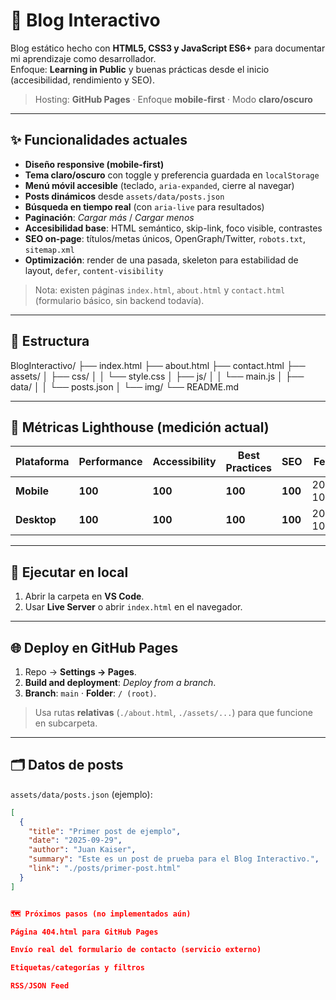 # 📖 Blog Interactivo

Blog estático hecho con **HTML5, CSS3 y JavaScript ES6+** para documentar mi aprendizaje como desarrollador.  
Enfoque: **Learning in Public** y buenas prácticas desde el inicio (accesibilidad, rendimiento y SEO).

> Hosting: **GitHub Pages** · Enfoque **mobile-first** · Modo **claro/oscuro**

---

## ✨ Funcionalidades actuales

- **Diseño responsive (mobile-first)**
- **Tema claro/oscuro** con toggle y preferencia guardada en `localStorage`
- **Menú móvil accesible** (teclado, `aria-expanded`, cierre al navegar)
- **Posts dinámicos** desde `assets/data/posts.json`
- **Búsqueda en tiempo real** (con `aria-live` para resultados)
- **Paginación**: *Cargar más* / *Cargar menos*
- **Accesibilidad base**: HTML semántico, skip-link, foco visible, contrastes
- **SEO on-page**: títulos/metas únicos, OpenGraph/Twitter, `robots.txt`, `sitemap.xml`
- **Optimización**: render de una pasada, skeleton para estabilidad de layout, `defer`, `content-visibility`

> Nota: existen páginas `index.html`, `about.html` y `contact.html` (formulario básico, sin backend todavía).

---

## 📂 Estructura

BlogInteractivo/
├── index.html
├── about.html
├── contact.html
├── assets/
│ ├── css/
│ │ └── style.css
│ ├── js/
│ │ └── main.js
│ ├── data/
│ │ └── posts.json
│ └── img/
└── README.md


---

## 🧪 Métricas Lighthouse (medición actual)

| Plataforma | Performance | Accessibility | Best Practices | SEO | Fecha |
|-----------|-------------|---------------|----------------|-----|-------|
| **Mobile** | **100** | **100** | **100** | **100** | 2025-10-07 |
| **Desktop** | **100** | **100** | **100** | **100** | 2025-10-07 |



---

## 🚀 Ejecutar en local

1. Abrir la carpeta en **VS Code**.  
2. Usar **Live Server** o abrir `index.html` en el navegador.

---

## 🌐 Deploy en GitHub Pages

1. Repo → **Settings → Pages**.  
2. **Build and deployment**: *Deploy from a branch*.  
3. **Branch**: `main` · **Folder**: `/ (root)`.

> Usa rutas **relativas** (`./about.html`, `./assets/...`) para que funcione en subcarpeta.

---

## 🗂️ Datos de posts

`assets/data/posts.json` (ejemplo):

```json
[
  {
    "title": "Primer post de ejemplo",
    "date": "2025-09-29",
    "author": "Juan Kaiser",
    "summary": "Este es un post de prueba para el Blog Interactivo.",
    "link": "./posts/primer-post.html"
  }
]


🗺️ Próximos pasos (no implementados aún)

Página 404.html para GitHub Pages

Envío real del formulario de contacto (servicio externo)

Etiquetas/categorías y filtros

RSS/JSON Feed



